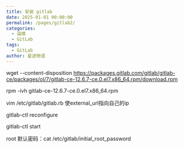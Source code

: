 ```yaml
---
title: 安装 gitlab
date: 2025-01-01 00:00:00
permalink: /pages/gitlab2/
categories:
  - 运维
  - GitLab
tags:
  - GitLab
author: 星途物语
---
```

wget --content-disposition https://packages.gitlab.com/gitlab/gitlab-ce/packages/ol/7/gitlab-ce-12.6.7-ce.0.el7.x86_64.rpm/download.rpm

rpm -ivh gitlab-ce-12.6.7-ce.0.el7.x86_64.rpm

vim /etc/gitlab/gitlab.rb 使external_url指向自己的ip

gitlab-ctl reconfigure

gitlab-ctl start

root 默认密码：cat /etc/gitlab/initial_root_password